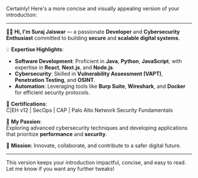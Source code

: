 Certainly! Here's a more concise and visually appealing version of your introduction:

---

👨‍💻 **Hi, I'm Suraj Jaiswar** — a passionate **Developer** and **Cybersecurity Enthusiast** committed to building **secure** and **scalable digital systems**.

💡 **Expertise Highlights**:  
- **Software Development**: Proficient in **Java**, **Python**, **JavaScript**, with expertise in **React**, **Next.js**, and **Node.js**.  
- **Cybersecurity**: Skilled in **Vulnerability Assessment (VAPT)**, **Penetration Testing**, and **OSINT**.  
- **Automation**: Leveraging tools like **Burp Suite**, **Wireshark**, and **Docker** for efficient security protocols.

🏅 **Certifications**:  
C|EH v12 | SecOps | CAP | Palo Alto Network Security Fundamentals  

🚀 **My Passion**:  
Exploring advanced cybersecurity techniques and developing applications that prioritize **performance** and **security**.

🔐 **Mission**: Innovate, collaborate, and contribute to a safer digital future.

--- 

This version keeps your introduction impactful, concise, and easy to read. Let me know if you want any further tweaks!
